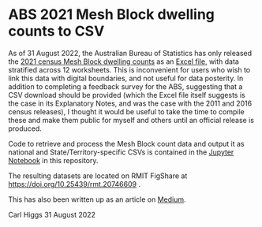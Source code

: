 # ABS 2021 Mesh Block dwelling counts to CSV

As of 31 August 2022, the Australian Bureau of Statistics has only released the [2021 census Mesh Block dwelling counts](https://www.abs.gov.au/census/guide-census-data/mesh-block-counts/2021) as an [Excel file](https://www.abs.gov.au/census/guide-census-data/mesh-block-counts/2021/Mesh%20Block%20Counts%2C%202021.xlsx), with data stratified across 12 worksheets.  This is inconvenient for users who wish to link this data with digital boundaries, and not useful for data posterity.  In addition to completing a feedback survey for the ABS, suggesting that a CSV download should be provided (which the Excel file itself suggests is the case in its Explanatory Notes, and was the case with the 2011 and 2016 census releases), I thought it would be useful to take the time to compile these and make them public for myself and others until an official release is produced.

Code to retrieve and process the Mesh Block count data and output it as national and State/Territory-specific CSVs is contained in the [Jupyter Notebook](https://github.com/carlhiggs/abs_mesh_block_counts_csv/blob/main/ABS%20Mesh%20Block%20counts%20to%20CSV.ipynb) in this repository.

The resulting datasets are located on RMIT FigShare at https://doi.org/10.25439/rmt.20746609 .

This has also been written up as an article on [Medium](https://medium.com/@carlhiggs/census-data-released-as-excel-files-6d22da9dc09d).

Carl Higgs
31 August 2022
